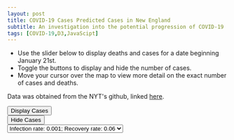 ```yaml
---
layout: post
title: COVID-19 Cases Predicted Cases in New England
subtitle: An investigation into the potential progression of COVID-19
tags: [COVID-19,D3,JavaScipt]
---
```



- Use the slider below to display deaths and cases for a date beginning January 21st.
- Toggle the buttons to display and hide the number of cases.
- Move your cursor over the map to view more detail on the exact number of cases and deaths.<br/>


Data was obtained from the NYT's github, linked [here](https://github.com/nytimes/covid-19-data).


<meta charset="utf-8">

<style> 
  .counties {
  fill: #fff;
}

.states {
  fill: none;
  stroke: #fff;
  stroke-linejoin: round;
}

.bubbles {
  stroke: #000;
  stroke-width: 0.25;
  fill-opacity: .35;
}

.bubbles-legend {
  stroke: #900;
  fill-opacity: 0;
}

.tip {
    position: absolute;
    padding: 5px;
    font: 12px sans-serif;
    color: white;
    background: dimgray;
    border: 0px;
    border-radius: 8px;
    pointer-events: none;
}
.label-text {
    font-size: 25px;
    font-family: sans-serif;
}

.title-text {
  font: 25px sans-serif;
  font-weight: bold;
  color: dimgray;
}

.subtitle-text {
  font: 15px sans-serif;
  font-weight: bold;
  color: dimgray;
}

.avg-text {
  font: 12px sans-serif;
  color: dimgray;
}

.btn-holder {
  position: absolute;
  top: 17%;
  left: 80%;
  transform: translate(-50%, -50%);
}
</style>

<div class="col-md-6" id="chartarea">
  <div class="btn-holder1">
    <div id="buttons">
        <button id="bubblesOn">Display Cases</button>
    </div>
 </div>
 <div class="btn-holder2">
   <div id="buttons">
       <button id="bubblesOff">Hide Cases</button>
   </div>
</div>
  <select>
      <option id="o1">Infection rate: 0.001; Recovery rate: 0.06</option>
      <option id="o2">Infection rate: 0.010; Recovery rate: 0.80</option>
      <option id="o3">Infection rate: 0.003; Recovery rate: 0.08</option>
  </select>
</div>

<script src="../lib/d3.v5.min.js"></script>
<script src="../lib/d3-scale-chromatic.v1.min.js"></script>
<script src="../lib/topojson.v2.min.js"></script>
<script src="../lib/d3-simple-slider.min.js"></script>
<script src="../lib/d3-tip.min.js"></script>
<script>

//create chart
var svg = d3.select("#chartarea").append("svg")
    .attr("width", 1230)
    .attr("height", 800);

var covid_cases = d3.map();
var covid_deaths = d3.map();
var regionMap = d3.map();
var countyMap = d3.map();
var parseTime = d3.timeParse("%Y-%m-%d");

var projection = d3.geoAlbersUsa().scale(4000).translate([-875, 900])
var path = d3.geoPath().projection(projection);
var dates = [];
var at_date;
var min_date;
var max_date;

var stats, counties, datelist, fipslist;
//legend -- for population
var x = d3.scaleLinear()
    .domain([1, 325000])
    .rangeRound([325, 875]);

var rangeGreys = ["#ffffff","#f0f0f0","#eaeaea","#d9d9d9","#c5c5c5","#bdbdbd", "#a9a9a9"
      ,"#a0a0a0","#969696","#888888","#828282","#737373","#646464","#525252","#3e3e3e"
      ,"#252525","#000000"];

var color = d3.scaleThreshold()
    .domain(d3.range(0, 325000, 20000))
    .range(rangeGreys);

var g = svg.append("g")
    .attr("class", "key")
    .attr("transform", "translate(60,-280)");//-150,45

g.selectAll("rect")
  .data(color.range().map(function(d) {
      d = color.invertExtent(d);
      if (d[0] == null) d[0] = x.domain()[0];
      if (d[1] == null) d[1] = x.domain()[1];
      return d;
    }))
  .enter().append("rect")
    .attr("width", 8)
    .attr("y", function(d) { return x(d[0]); })
    .attr("height", function(d) { return x(d[1]) - x(d[0]); })
    .attr("fill", function(d) { return color(d[0]); });

g.append("text")
    .attr("class", "caption")
    .attr("x", x.range()[0] + 95)
    .attr("y", -10)
    .attr("fill", "#000")
    .attr("transform", "rotate(90)")
    .style("font", "10px sans-serif")
    .text("Population by County");

g.call(d3.axisLeft(x)
    .tickSize(13)
    .tickFormat(function(x, i) { return (i === 16) ? x + "+" : x ; })
    .tickValues(color.domain()))
  .select(".domain")
    .remove();

//legend -- for cases
var bubbles_legend = svg.selectAll(".bubbles-legend")
    .data([20000, 50000, 100000])
    .enter().append("circle")
    .attr("class", "bubbles-legend")
    .attr("r", function(d) {
      return Math.sqrt(d) / (Math.PI * 2);
    })
    .attr("transform", "translate(700,550)")
    .attr("cy", d => -(Math.sqrt(d) / (Math.PI * 2)));

svg.append("text")
      .attr("transform", "translate(700,516)")
      .attr("text-anchor", "middle")
      .style("font", "10px sans-serif")
      .attr("fill", "#900")
      .text("20k");
svg.append("text")
      .attr("transform", "translate(700,490)")
      .attr("text-anchor", "middle")
      .style("font", "10px sans-serif")
      .attr("fill", "#900")
      .text("50k");
svg.append("text")
      .attr("transform", "translate(700,460)")
      .attr("text-anchor", "middle")
      .style("font", "10px sans-serif")
      .attr("fill", "#900")
      .text("100k");
svg.append("text")
      .attr("transform", "translate(700,563)")
      .attr("text-anchor", "middle")
      .style("font", "10px sans-serif")
      .text("Cases of COVID-19");

// tooltip
function strong(text) {
    return "<strong>" + text + "</strong>"
}

var tip = d3.tip()
    .attr("class", "tip")
    .offset([-5, 0])
    .html(function(d) {
        var county;
        if (d.id === '36047') {
          county = 'New York City';
        } else if (d.id === "29047") {
          county = 'Clay / Kansas City';
        } else if (d.id === '17031') {
          county = 'Cook / Chicago';
        } else {
          county = d.properties.name;
        }
        var state = regionMap.get(+d.id);
        var cases = covid_cases.get(at_rate).get(at_date).get(d.id);
        var pop = covid_deaths.get(at_rate).get(at_date).get(d.id);
        if (cases === undefined) {
             cases = 0;
        }
        return "State: " + strong(state) +
            "<br>County: " + strong(county) +
            "<br>Population: " + strong(pop) +
            "<br>Cases: " + strong(cases) +
            "</span>";
    });

svg.call(tip);

function handleMouseOver(d) {
    tip.show(d);
    d3.select(this)
        .attr("stroke", "white")
        .attr("stroke-width", "6")
    };
function handleMouseOut(d) {
    tip.hide(d);
    d3.select(this)
        .attr("stroke", "none")
    };

function checker(x) {
  return (x === undefined ? 0 : x);
}

function rad(id) {
  return ( (!show_bubbles) ? 0 : Math.sqrt(checker(covid_cases.get(at_rate).get(at_date).get(id))) / (Math.PI * 2));
}

//button details
var show_bubbles = true;
d3.selectAll("button")
  .on("click", function() {
    show_bubbles = (this.id == 'bubblesOn');
    redraw();
  });


//dropdown details
var show_og = 0;
d3.selectAll("select")
  .on("change", function(d) {
    console.log(d);
    console.log(this.selectedIndex);
    show_og = this.selectedIndex;
    at_rate = ratelist[show_og]
    redraw();
  });

/*****************************************************************************/

  var promises = [
    d3.json("./counties-10m.json"),
    // d3.csv("https://raw.githubusercontent.com/nytimes/covid-19-data/master/us-counties.csv", function(d) {
    d3.csv("../data/total_combined.csv", function(d) {
        return {date: d.date
                , county:d.county
                , state:d.state
                , fips:d.fips
                , cases: +d.cases * 1000
                , rates: d.rate
                , pop: +d.population};
    }),
    d3.csv("./data/state_county_map.csv", function(d) {
      regionMap.set(+d.fips, d.state);
    })
  ]

  Promise.all(promises).then(ready);

//preliminary plot
function ready(data) {

  us = data[0];
  stats = data[1];
  counties = data[2];
  counties.map(function (d) {
      regionMap.set(d['fips'], d['state']);
      countyMap.set(d['fips'], d['county']);
  });

  stats.forEach(function(item) {
    if (item['fips'] === "") {
      //its a random City
      if (item['county'] === "New York City") {
        //36047: KINGS COUNTY, FOR NYC
        item['fips'] = "36047";
      } else if (item['county'] === "Kansas City") {
        //29047: CLAY COUNTY, MO, FOR KANSAS CITY
        item['fips'] = "29047";
      }
    }
  });

  //get list of unique dates and fips
  datelist = [...new Set(stats.map(d=>d.date))];
  ratelist = [...new Set(stats.map(d=>d.rates))]
  fipslist = [...new Set(stats.map(d=>d.fips))];

  //make full list of dates, county values & set default to 0
  for (z=0; z<ratelist.length; z++) {
    r = ratelist[z];
    covid_cases.set(r, d3.map());
    covid_deaths.set(r, d3.map());
    for (i=0; i<datelist.length; i++) {
        d = datelist[i]; // the date
        covid_cases.get(r).set(d, d3.map());
        covid_deaths.get(r).set(d, d3.map());

        // covid_cases.set(d, d3.map());
        // covid_deaths.set(d, d3.map());
        for (j=0; j<fipslist.length; j++) {
            fips = fipslist[j];
            covid_cases.get(r).get(d).set(fips, 0);
            covid_deaths.get(r).get(d).set(fips, 0);
        }
    }
  }

  //assign data to right date
  for (i=0; i<stats.length; i++) {
      r = stats[i]; // the row
      covid_cases.get(r['rates']).get(r['date']).set( r['fips'], r['cases']);
      covid_deaths.get(r['rates']).get(r['date']).set(r['fips'], r['pop']);
  }

  at_date = datelist[datelist.length - 1];
  at_rate = ratelist[0];
  console.log(at_rate);
  console.log(ratelist[1]);
  min_date = datelist[0];
  max_date = datelist[datelist.length - 1];

  //slider to view the data as it happened
  var dispatch = d3.dispatch("input", "statechange");
  var slider = d3.sliderBottom()
      .min(parseTime(min_date))
      .max(parseTime(max_date))
      .width(500)
      .tickFormat(d3.timeFormat("%m-%d"))
      .tickValues(dates.forEach(element => parseTime(element)))
      .default(parseTime(max_date))
      .handle(
        d3
          .symbol()
          .type(d3.symbolCircle)
          .size(200)()
      )
      .on("end", function(value) {
        at_date = d3.timeFormat("%Y-%m-%d")(value);
        redraw();
      });

  svg.append("g")
      .call(slider)
      .attr("transform", "translate(220,20)");

  init_graph();
  redraw();
}

function init_graph() {
  svg.append("g")
      .attr("class", "counties")
    .selectAll("path")
    .data(topojson.feature(us, us.objects.counties).features.filter(function(d) {
      //23 = maine 50 = vermont
      return d.id.startsWith("23") || d.id.startsWith("50") || d.id.startsWith("44") || d.id.startsWith("33") || d.id.startsWith("09");
    }))
    .enter().append("path")
      .attr("fill", function(d) { return color(0); })
      .attr("d", path)
      .on("mouseover", handleMouseOver)
      .on("mouseout", handleMouseOut);

  svg.append("path")
      .datum(topojson.mesh(us, us.objects.counties, function(a, b) { return a !== b; }))
      .attr("class", "states")
      .attr("d", path);

  var bubbies = svg.selectAll(".bubbles")
      .data(topojson.feature(us, us.objects.counties).features.filter(function(d) {
        return d.id.startsWith("23") || d.id.startsWith("50") || d.id.startsWith("44") || d.id.startsWith("33") || d.id.startsWith("09");
      }))
      .enter().append("circle")
      .attr("class", "bubbles")
      .attr("r", function(d) { return 0; })
      .attr("cx", function(d) { return path.centroid(d)[0] })
      .attr("cy", function(d) { return path.centroid(d)[1] })
      .style("fill", "#900")
      .on("mouseover", handleMouseOver)
      .on("mouseout", handleMouseOut);
}

function redraw() {

  d3.selectAll(".counties")
      .selectAll("path").transition().duration(50)
      .attr("fill", function(d) {
          initCovidd = covid_deaths.get(at_rate).get(at_date).get(d.id);
          if (initCovidd === undefined || initCovidd < 1) {
            value = 0;
          } else {
            value = initCovidd;
          }
          return color(value);
      });

  d3.selectAll(".bubbles")
      .transition().duration(2000)
      .attr("r", function(d) { return rad(d.id); });
}
</script>
